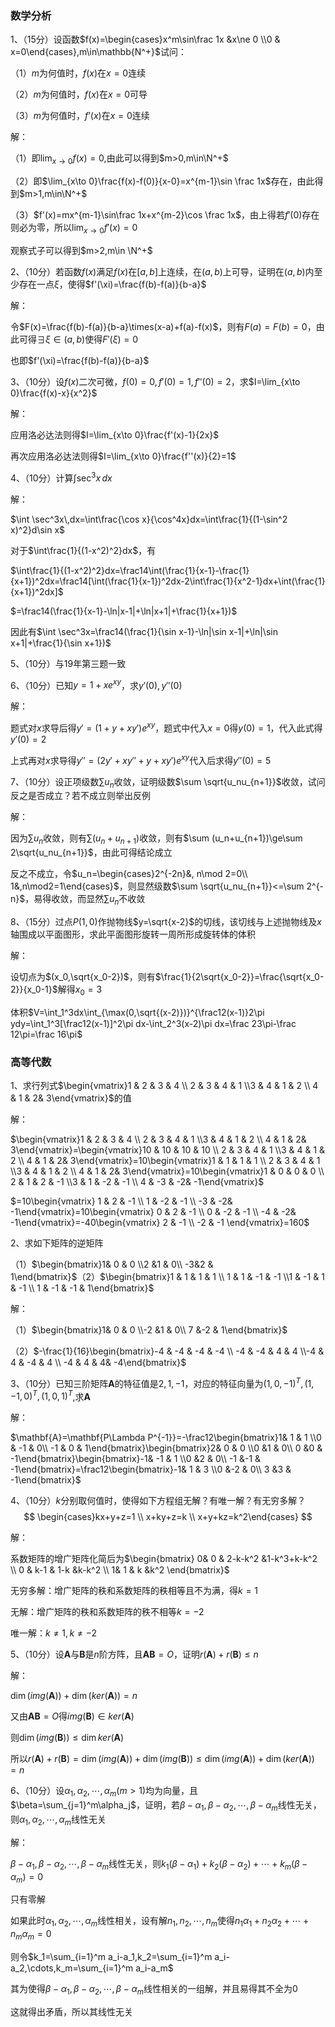 ### 数学分析

1、（15分）设函数$f(x)=\begin{cases}x^m\sin\frac 1x &x\ne 0 \\0 & x=0\end{cases},m\in\mathbb{N^+}$试问：

（1）$m$为何值时，$f(x)$在$x=0$连续

（2）$m$为何值时，$f(x)$在$x=0$可导

（3）$m$为何值时，$f’(x)$在$x=0$连续

解：

（1）即$\lim_{x\to0}f(x)=0$,由此可以得到$m>0,m\in\N^+$

（2）即$\lim_{x\to 0}\frac{f(x)-f(0)}{x-0}=x^{m-1}\sin \frac 1x$存在，由此得到$m>1,m\in\N^+$

（3）$f'(x)=mx^{m-1}\sin\frac 1x+x^{m-2}\cos \frac 1x$，由上得若$f'(0)$存在则必为零，所以$\lim_{x\to 0}f'(x)=0$

观察式子可以得到$m>2,m\in \N^+$



2、（10分）若函数$f(x)$满足$f(x)$在$[a,b]$上连续，在$(a,b)$上可导，证明在$(a,b)$内至少存在一点$\xi$，使得$f'(\xi)=\frac{f(b)-f(a)}{b-a}$

解：

令$F(x)=\frac{f(b)-f(a)}{b-a}\times(x-a)+f(a)-f(x)$，则有$F(a)=F(b)=0$，由此可得$\exists \xi\in(a,b)$使得$F'(\xi)=0$

也即$f'(\xi)=\frac{f(b)-f(a)}{b-a}$



3、（10分）设$f(x)$二次可微，$f(0)=0,f'(0)=1,f''(0)=2$，求$I=\lim_{x\to 0}\frac{f(x)-x}{x^2}$

解：

应用洛必达法则得$I=\lim_{x\to 0}\frac{f'(x)-1}{2x}$

再次应用洛必达法则得$I=\lim_{x\to 0}\frac{f''(x)}{2}=1$



4、（10分）计算$\int \sec^3x\,dx$

解：

$\int \sec^3x\,dx=\int\frac{\cos x}{\cos^4x}dx=\int\frac{1}{(1-\sin^2 x)^2}d\sin x$

对于$\int\frac{1}{(1-x^2)^2}dx$，有

$\int\frac{1}{(1-x^2)^2}dx=\frac14\int(\frac{1}{x-1}-\frac{1}{x+1})^2dx=\frac14[\int(\frac{1}{x-1})^2dx-2\int\frac{1}{x^2-1}dx+\int(\frac{1}{x+1})^2dx]$

$=\frac14(\frac{1}{x-1}-\ln|x-1|+\ln|x+1|+\frac{1}{x+1})$

因此有$\int \sec^3x=\frac14(\frac{1}{\sin x-1}-\ln|\sin x-1|+\ln|\sin x+1|+\frac{1}{\sin x+1})$



5、（10分）与19年第三题一致



6、（10分）已知$y=1+xe^{xy}$，求$y'(0),y''(0)$

解：

题式对$x$求导后得$y'=(1+y+xy')e^{xy}$，题式中代入$x=0$得$y(0)=1$，代入此式得$y'(0)=2$

上式再对$x$求导得$y''=(2y'+xy''+y+xy')e^{xy}$代入后求得$y''(0)=5$



7、（10分）设正项级数$\sum u_n$收敛，证明级数$\sum \sqrt{u_nu_{n+1}}$收敛，试问反之是否成立？若不成立则举出反例

解：

因为$\sum u_n$收敛，则有$\sum (u_n+u_{n+1})$收敛，则有$\sum (u_n+u_{n+1})\ge\sum 2\sqrt{u_nu_{n+1}}$，由此可得结论成立

反之不成立，令$u_n=\begin{cases}2^{-2n}&, n\mod 2=0\\ 1&,n\mod2=1\end{cases}$，则显然级数$\sum \sqrt{u_nu_{n+1}}<=\sum 2^{-n}$，易得收敛，而显然$\sum u_n$不收敛

8、（15分）过点$P(1,0)$作抛物线$y=\sqrt{x-2}$的切线，该切线与上述抛物线及$x$轴围成以平面图形，求此平面图形旋转一周所形成旋转体的体积

解：

设切点为$(x_0,\sqrt{x_0-2})$，则有$\frac{1}{2\sqrt{x_0-2}}=\frac{\sqrt{x_0-2}}{x_0-1}$解得$x_0=3$

体积$V=\int_1^3dx\int_{\max(0,\sqrt{(x-2)})}^{\frac12(x-1)}2\pi ydy=\int_1^3[\frac12(x-1)]^2\pi dx-\int_2^3(x-2)\pi dx=\frac 23\pi-\frac 12\pi=\frac 16\pi$



### 高等代数

1、求行列式$\begin{vmatrix}1 & 2 & 3 & 4 \\ 2 & 3 & 4 & 1 \\3 & 4 & 1 & 2 \\ 4 & 1 & 2& 3\end{vmatrix}$的值

解：

$\begin{vmatrix}1 & 2 & 3 & 4 \\ 2 & 3 & 4 & 1 \\3 & 4 & 1 & 2 \\ 4 & 1 & 2& 3\end{vmatrix}=\begin{vmatrix}10 & 10 & 10 & 10 \\ 2 & 3 & 4 & 1 \\3 & 4 & 1 & 2 \\ 4 & 1 & 2& 3\end{vmatrix}=10\begin{vmatrix}1 & 1 & 1 & 1 \\ 2 & 3 & 4 & 1 \\3 & 4 & 1 & 2 \\ 4 & 1 & 2& 3\end{vmatrix}=10\begin{vmatrix}1 & 0 & 0 & 0 \\ 2 & 1 & 2 & -1 \\3 & 1 & -2 & -1 \\ 4 & -3 & -2& -1\end{vmatrix}$

$=10\begin{vmatrix} 1 & 2 & -1 \\ 1 & -2 & -1 \\  -3 & -2& -1\end{vmatrix}=10\begin{vmatrix} 0 & 2 & -1 \\ 0 & -2 & -1 \\  -4 & -2& -1\end{vmatrix}=-40\begin{vmatrix}  2 & -1 \\  -2 & -1 \end{vmatrix}=160$



2、求如下矩阵的逆矩阵

（1）$\begin{bmatrix}1& 0 & 0 \\2 &1 & 0\\ -3&2 & 1\end{bmatrix}$（2）$\begin{bmatrix}1 & 1 & 1 & 1 \\ 1 & 1 & -1 & -1 \\1 & -1 & 1 & -1 \\ 1 & -1 & -1 & 1\end{bmatrix}$

解：

（1）$\begin{bmatrix}1& 0 & 0 \\-2 &1 & 0\\ 7 &-2 & 1\end{bmatrix}$

（2）$-\frac{1}{16}\begin{bmatrix}-4 & -4 & -4 & -4 \\ -4 & -4 & 4 & 4 \\-4 & 4 & -4 & 4 \\ -4 & 4 & 4& -4\end{bmatrix}$



3、（10分）已知三阶矩阵$\mathbf{A}$的特征值是$2,1,-1$，对应的特征向量为$(1,0,-1)^{T},(1,-1,0)^{T},(1,0,1)^T$,求$\mathbf{A}$

解：

$\mathbf{A}=\mathbf{P\Lambda P^{-1}}=-\frac12\begin{bmatrix}1& 1 & 1 \\0 & -1 & 0\\ -1 & 0 & 1\end{bmatrix}\begin{bmatrix}2& 0 & 0 \\0 &1 & 0\\ 0 &0 & -1\end{bmatrix}\begin{bmatrix}-1& -1 & 1 \\0 &2 & 0\\ -1 &-1 & -1\end{bmatrix}=\frac12\begin{bmatrix}-1& 1 & 3 \\0 &-2 & 0\\ 3 &3 & -1\end{bmatrix}$



4、（10分）$k$分别取何值时，使得如下方程组无解？有唯一解？有无穷多解？
$$
\begin{cases}kx+y+z=1 \\ x+ky+z=k \\ x+y+kz=k^2\end{cases}
$$


解：

 系数矩阵的增广矩阵化简后为$\begin{bmatrix}
  0& 0 & 2-k-k^2 &1-k^3+k-k^2 \\
 0 & k-1 & 1-k &k-k^2 \\
  1& 1 & k &k^2
\end{bmatrix}$

无穷多解：增广矩阵的秩和系数矩阵的秩相等且不为满，得$k=1$

无解：增广矩阵的秩和系数矩阵的秩不相等$k=-2$

唯一解：$k\ne1,k\ne-2$



5、（10分）设$\mathbf{A}$与$\mathbf{B}$是$n$阶方阵，且$\mathbf{AB}=O$，证明$r(\mathbf{A})+r(\mathbf{B})\le n$

解：

$\dim(img(\mathbf{A}))+\dim(ker(\mathbf{A}))=n$

又由$\mathbf{AB}=O$得$img(\mathbf{B})\in ker(\mathbf{A})$

则$\dim(img(\mathbf{B}))\le \dim ker(\mathbf{A})$

所以$r(\mathbf{A})+r(\mathbf{B})=\dim(img(\mathbf{A}))+\dim(img(\mathbf{B}))\le\dim(img(\mathbf{A}))+\dim(ker(\mathbf{A}))=n$



6、（10分）设$\alpha_1,\alpha_2,\cdots,\alpha_m(m>1)$均为向量，且$\beta=\sum_{j=1}^m\alpha_j$，证明，若$\beta-\alpha_1,\beta-\alpha_2,\cdots,\beta-\alpha_m$线性无关，则$\alpha_1,\alpha_2,\cdots,\alpha_m$线性无关

解：

$\beta-\alpha_1,\beta-\alpha_2,\cdots,\beta-\alpha_m$线性无关，则$k_1(\beta-\alpha_1)+k_2(\beta-\alpha_2)+\cdots+k_m(\beta-\alpha_m)=0$

只有零解

如果此时$\alpha_1,\alpha_2,\cdots,\alpha_m$线性相关，设有解$n_1,n_2,\cdots,n_m$使得$n_1\alpha_1+n_2\alpha_2+\cdots+n_m\alpha_m=0$

则令$k_1=\sum_{i=1}^m a_i-a_1,k_2=\sum_{i=1}^m a_i-a_2,\cdots,k_m=\sum_{i=1}^m a_i-a_m$

其为使得$\beta-\alpha_1,\beta-\alpha_2,\cdots,\beta-\alpha_m$线性相关的一组解，并且易得其不全为0

这就得出矛盾，所以其线性无关